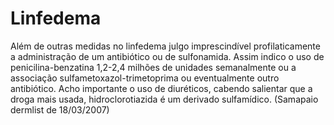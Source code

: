 # **Linfedema**


Além de outras medidas no linfedema julgo imprescindível profilaticamente a administração de um antibiótico ou de sulfonamida. Assim indico o uso de penicilina-benzatina 1,2-2,4 milhões de unidades semanalmente ou a associação sulfametoxazol-trimetoprima ou eventualmente outro antibiótico. Acho importante o uso de diuréticos, cabendo salientar que a droga mais usada, hidroclorotiazida é um derivado sulfamídico. (Samapaio dermlist de 18/03/2007)


